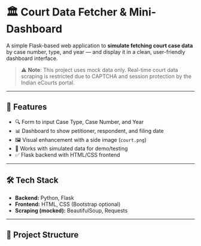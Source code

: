 # 🏛️ Court Data Fetcher & Mini-Dashboard

A simple Flask-based web application to **simulate fetching court case data** by case number, type, and year — and display it in a clean, user-friendly dashboard interface.

> ⚠️ **Note**: This project uses mock data only. Real-time court data scraping is restricted due to CAPTCHA and session protection by the Indian eCourts portal.

---

## 🚀 Features

- 🔍 Form to input Case Type, Case Number, and Year
- 📊 Dashboard to show petitioner, respondent, and filing date
- 🖼️ Visual enhancement with a side image (`court.png`)
- 🧪 Works with simulated data for demo/testing
- ✅ Flask backend with HTML/CSS frontend

---

## 🛠️ Tech Stack

- **Backend:** Python, Flask  
- **Frontend:** HTML, CSS (Bootstrap optional)  
- **Scraping (mocked):** BeautifulSoup, Requests  

---

## 📁 Project Structure

